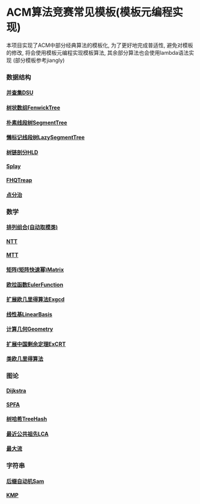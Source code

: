 # ACM算法竞赛常见模板(模板元编程实现)

本项目实现了ACM中部分经典算法的模板化, 为了更好地完成普适性, 避免对模板的修改,
将会使用模板元编程实现模板算法, 其余部分算法也会使用lambda语法实现
(部分模板参考jiangly)
### 数据结构

#### [并查集DSU](https://github.com/zfan2356/ICPC/blob/94943f0dd09bc3be8b072e3cf9518ebd6f4f1fc8/model/DSU.md)
#### [树状数组FenwickTree](https://github.com/zfan2356/ICPC/blob/94943f0dd09bc3be8b072e3cf9518ebd6f4f1fc8/model/Fenwick.md)
#### [朴素线段树SegmentTree](https://github.com/zfan2356/ICPC/blob/94943f0dd09bc3be8b072e3cf9518ebd6f4f1fc8/model/SegmentTree.md)
#### [懒标记线段树LazySegmentTree](https://github.com/zfan2356/ICPC/blob/94943f0dd09bc3be8b072e3cf9518ebd6f4f1fc8/model/LazySegmentTree.md)
#### [树链剖分HLD](https://github.com/zfan2356/ICPC/blob/94943f0dd09bc3be8b072e3cf9518ebd6f4f1fc8/model/HLD.md)
#### [Splay](https://github.com/zfan2356/ICPC/blob/2a9eca781d63a7ea7425a5bb2cdef418b24cb270/model/Splay.md)
#### [FHQTreap](https://github.com/zfan2356/ICPC/blob/e616d7bbb999119d622d1451a92d8ea912dd860d/model/FHQTreap.md)
#### [点分治](https://github.com/zfan2356/ICPC/blob/e616d7bbb999119d622d1451a92d8ea912dd860d/model/PointDivision.md)


### 数学

#### [排列组合(自动取模类)](https://github.com/zfan2356/ICPC/blob/6e4526c1730bcd9311309ffe0df4ceff24316afa/model/Combination.md)
#### [NTT](https://github.com/zfan2356/ICPC/blob/94943f0dd09bc3be8b072e3cf9518ebd6f4f1fc8/model/NTT.md)
#### [MTT](https://github.com/zfan2356/ICPC/blob/e616d7bbb999119d622d1451a92d8ea912dd860d/model/MTT.md)
#### [矩阵(矩阵快速幂)Matrix](https://github.com/zfan2356/ICPC/blob/94943f0dd09bc3be8b072e3cf9518ebd6f4f1fc8/model/Matrix.md)
#### [欧拉函数EulerFunction](https://github.com/zfan2356/ICPC/blob/94943f0dd09bc3be8b072e3cf9518ebd6f4f1fc8/model/EulerFunction.md)
#### [扩展欧几里得算法Exgcd](https://github.com/zfan2356/ICPC/blob/94943f0dd09bc3be8b072e3cf9518ebd6f4f1fc8/model/Exgcd.md)
#### [线性基LinearBasis](https://github.com/zfan2356/ICPC/blob/94943f0dd09bc3be8b072e3cf9518ebd6f4f1fc8/model/LinearBasis.md)
#### [计算几何Geometry](https://github.com/zfan2356/ICPC/blob/94943f0dd09bc3be8b072e3cf9518ebd6f4f1fc8/model/Geometry.md)
#### [扩展中国剩余定理ExCRT](https://github.com/zfan2356/ICPC/blob/d8e594c9a07ca09d72f3734ca9aac5857d97f0f0/model/ExCRT.md)
#### [类欧几里得算法](https://github.com/zfan2356/ICPC/blob/e616d7bbb999119d622d1451a92d8ea912dd860d/model/Euclid_like.md)


### 图论

#### [Dijkstra](https://github.com/zfan2356/ICPC/blob/94943f0dd09bc3be8b072e3cf9518ebd6f4f1fc8/model/Dijkstra.md)
#### [SPFA](https://github.com/zfan2356/ICPC/blob/94943f0dd09bc3be8b072e3cf9518ebd6f4f1fc8/model/SPFA.md)
#### [树哈希TreeHash](https://github.com/zfan2356/ICPC/blob/94943f0dd09bc3be8b072e3cf9518ebd6f4f1fc8/model/TreeHash.md)
#### [最近公共祖先LCA](https://github.com/zfan2356/ICPC/blob/94943f0dd09bc3be8b072e3cf9518ebd6f4f1fc8/model/Lca.md)
#### [最大流](https://github.com/zfan2356/ICPC/blob/bb454e8b415e99700810dc8f481125a38ead1387/model/MaxFlow.md)

### 字符串

#### [后缀自动机Sam](https://github.com/zfan2356/ICPC/blob/94943f0dd09bc3be8b072e3cf9518ebd6f4f1fc8/model/Sam.md)
#### [KMP](https://github.com/zfan2356/ICPC/blob/94943f0dd09bc3be8b072e3cf9518ebd6f4f1fc8/model/KMP.md)

